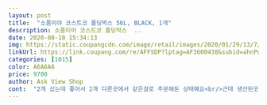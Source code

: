 ```yaml
---
layout: post 
title:  "소품미야 코스트코 폴딩박스 56L, BLACK, 1개" 
description: 소품미야 코스트코 폴딩박스  ..
date: 2020-08-10 15:34:13 
img: https://static.coupangcdn.com/image/retail/images/2020/01/29/13/7/7324b88c-d1a5-4743-a6af-4bd2e6c4a414.jpg 
linkUrl: https://link.coupang.com/re/AFFSDP?lptag=AF3600438&subid=ahnPublicAsk&pageKey=1218830468&itemId=2209134994&vendorItemId=71007696623&traceid=V0-113-b5b77ce53480881d 
categories: [1015] 
color: A6A6A6 
price: 9700 
author: Ask View Shop 
cont:  "2개 샀는데 좋아서 2개 다른곳에서 같은걸로 주문해둔 상태예요<br/>근데 생산된곳이 차이나 다 똑같 구요<br/>꾸미니 퀄리티가 더  업되네요<br/>내릴때 바스켓 펴서 정리하듯 차곡차곡<br/>막쓰자 싶어서 구매했어요<br/>모양도 용량도 같고<br/>수래로 담아갔어요<br/>아,다른곳이 더 싸요2개 1만7천 얼마요<br/>아는 언니가 요거 쓴다길래<br/>완전 저렴한가격에 잘쓰고잇습니다<br/>이가격에 엄청 좋네요 이쁜 스티커 사다가<br/>이름 유명한 폴딩박스 구매하려다<br/>일단 짐을 쑤셔 넣어요<br/>차량 트렁크에 바스켓 접어 넣고<br/>캠핑 3박4일 여름후가 차 다녀왔는데<br/>캠핑용품 정리하기 너무 좋아요 강추강추<br/>테트리스 잘해야 맗이들어가니까요<br/>편하고 좋아요<br/>" 
---
```

